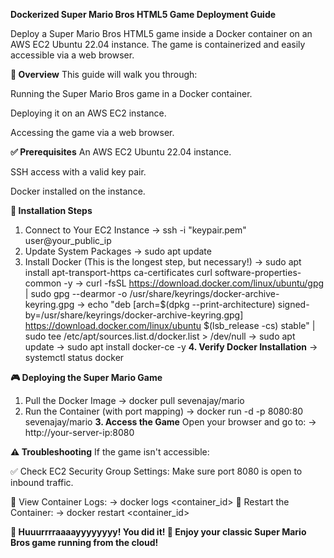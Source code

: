 **Dockerized Super Mario Bros HTML5 Game Deployment Guide**

   Deploy a Super Mario Bros HTML5 game inside a Docker container on an AWS EC2 Ubuntu 22.04 instance. The game is containerized and easily accessible via a web browser.

**🧰 Overview**
This guide will walk you through:

Running the Super Mario Bros game in a Docker container.

Deploying it on an AWS EC2 instance.

Accessing the game via a web browser.

**✅ Prerequisites**
An AWS EC2 Ubuntu 22.04 instance.

SSH access with a valid key pair.

Docker installed on the instance.

**🔧 Installation Steps**

1. Connect to Your EC2 Instance
  -> ssh -i "keypair.pem" user@your_public_ip
2. Update System Packages
  ->  sudo apt update
3. Install Docker (This is the longest step, but necessary!)
  ->    sudo apt install apt-transport-https ca-certificates curl software-properties-common -y
  ->    curl -fsSL https://download.docker.com/linux/ubuntu/gpg | sudo gpg --dearmor -o /usr/share/keyrings/docker-archive-keyring.gpg
  ->    echo "deb [arch=$(dpkg --print-architecture) signed-by=/usr/share/keyrings/docker-archive-keyring.gpg] https://download.docker.com/linux/ubuntu $(lsb_release -cs) stable" | sudo tee  /etc/apt/sources.list.d/docker.list > /dev/null
  ->    sudo apt update
  ->    sudo apt install docker-ce -y
**4. Verify Docker Installation**
   -> systemctl status docker




**🎮 Deploying the Super Mario Game**
1. Pull the Docker Image
   ->  docker pull sevenajay/mario
2. Run the Container (with port mapping)
    -> docker run -d -p 8080:80 sevenajay/mario
**3. Access the Game**
Open your browser and go to:
 -> http://your-server-ip:8080




**⚠️ Troubleshooting**
If the game isn't accessible:

✅ Check EC2 Security Group Settings: Make sure port 8080 is open to inbound traffic.

📝 View Container Logs:
 -> docker logs <container_id>
🔄 Restart the Container:
-> docker restart <container_id>



**🎉 Huuurrrraaaayyyyyyyy! You did it! 🥳
Enjoy your classic Super Mario Bros game running from the cloud!**
